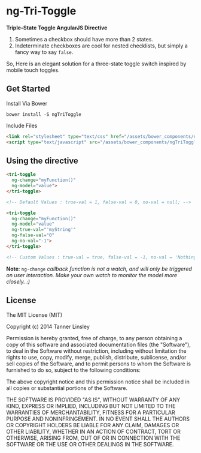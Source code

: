 # ng-Tri-Toggle

__Triple-State Toggle AngularJS Directive__

1. Sometimes a checkbox should have more than 2 states.
2. Indeterminate checkboxes are cool for nested checklists, but simply a fancy way to say `false`.

So, Here is an elegant solution for a three-state toggle switch inspired by mobile touch toggles.

## Get Started

Install Via Bower

`bower install -S ngTriToggle`

Include Files

```html
<link rel="stylesheet" type="text/css" href="/assets/bower_components/ngTriToggle/ng-tri-toggle.css" />
<script type="text/javascript" src="/assets/bower_components/ngTriToggle/ng-tri-toggle.js"></script>
```

## Using the directive

```html
<tri-toggle 
  ng-change="myFunction()" 
  ng-model="value">
</tri-toggle> 

<!-- Default Values : true-val = 1, false-val = 0, no-val = null; -->
```

```html
<tri-toggle 
  ng-change="myFunction()" 
  ng-model="value" 
  ng-true-val="'myString'" 
  ng-false-val="0" 
  ng-no-val="-1">
</tri-toggle> 

<!-- Custom Values : true-val = true, false-val = -1, no-val = 'Nothing Selected!' -->
```

__Note__: `ng-change` _callback function is not a watch, and will only be triggered on user interaction.  Make your own watch to monitor the model more closely. :)_

## License

The MIT License (MIT)

Copyright (c) 2014 Tanner Linsley

Permission is hereby granted, free of charge, to any person obtaining a copy
of this software and associated documentation files (the "Software"), to deal
in the Software without restriction, including without limitation the rights
to use, copy, modify, merge, publish, distribute, sublicense, and/or sell
copies of the Software, and to permit persons to whom the Software is
furnished to do so, subject to the following conditions:

The above copyright notice and this permission notice shall be included in
all copies or substantial portions of the Software.

THE SOFTWARE IS PROVIDED "AS IS", WITHOUT WARRANTY OF ANY KIND, EXPRESS OR
IMPLIED, INCLUDING BUT NOT LIMITED TO THE WARRANTIES OF MERCHANTABILITY,
FITNESS FOR A PARTICULAR PURPOSE AND NONINFRINGEMENT. IN NO EVENT SHALL THE
AUTHORS OR COPYRIGHT HOLDERS BE LIABLE FOR ANY CLAIM, DAMAGES OR OTHER
LIABILITY, WHETHER IN AN ACTION OF CONTRACT, TORT OR OTHERWISE, ARISING FROM,
OUT OF OR IN CONNECTION WITH THE SOFTWARE OR THE USE OR OTHER DEALINGS IN
THE SOFTWARE.
